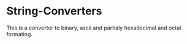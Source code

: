 # String-Converters
This is a converter to binary, ascii and partialy hexadecimal and octal formating.
